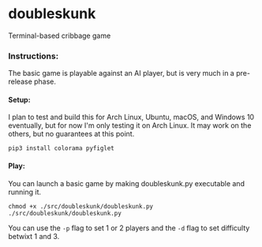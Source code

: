 # doubleskunk

Terminal-based cribbage game

### Instructions:

The basic game is playable against an AI player, but is very much in a pre-release phase.  

#### Setup:
I plan to test and build this for Arch Linux, Ubuntu, macOS, and Windows 10 eventually, but for now I'm only testing it on Arch Linux. It may work on the others, but no guarantees at this point.

    pip3 install colorama pyfiglet

#### Play:
You can launch a basic game by making doubleskunk.py executable and running it.

    chmod +x ./src/doubleskunk/doubleskunk.py
    ./src/doubleskunk/doubleskunk.py

You can use the `-p` flag to set 1 or 2 players and the `-d` flag to set difficulty betwixt 1 and 3.

